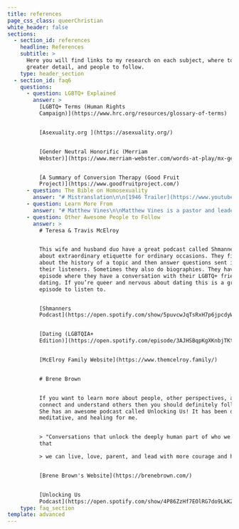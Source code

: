 ```yaml
---
title: references
page_css_class: queerChristian
white_header: false
sections:
  - section_id: references
    headline: References
    subtitle: >
      Here you will find links to my research on each subject, where to learn in
      greater detail, and people to follow.
    type: header_section
  - section_id: faq6
    questions:
      - question: LGBTQ+ Explained
        answer: >
          [LGBTQ+ Terms (Human Rights
          Campaign)](https://www.hrc.org/resources/glossary-of-terms)


          [Asexuality.org ](https://asexuality.org/)


          [Gender Neutral Honorific (Merriam
          Webster)](https://www.merriam-webster.com/words-at-play/mx-gender-neutral-title) 


          [A Summary of Conversion Therapy (Good Fruit
          Project)](https://www.goodfruitproject.com/)
      - question: The Bible on Homosexuality
        answer: "# Mistranslation\n\n[1946 Trailer](https://www.youtube.com/watch?v=Yly6Q0GbtFk)\n\n[The Story Behind a Historic Letter About Biblical Translation](https://www.youtube.com/watch?v=rdfxPDZEO5k\\&t=3263s)\n\n[Untagling the Mess](https://www.youtube.com/watch?v=ziCOOdUW8OA)\n\nKathy Baldock unrolls an 18-foot timeline and helps us make sense of political, religious, and social milestones from the Old Testament through 2016.\_\n\n# Theology\n\n[A biblical case for LGBT Inclusion (The Reformation Project)](https://reformationproject.org/biblical-case/)\n\n[Queer Related Theology (qchristian.org)](https://www.qchristian.org/resources/theology)\n\n[The Bible, Christianity, and Homosexuality (gaychurch.org)](https://www.gaychurch.org/homosexuality-and-the-bible/the-bible-christianity-and-homosexuality/)\n\n[Matthew Vines on the Clobber Passages ](https://www.youtube.com/watch?v=gmp6lLct-fQ)\n\n[Kathy Baldock on the Clobber Passages](http://canyonwalkerconnections.com/%C2%ADsex-behavior-six-bible-passages/)\n\n[Peter Cantor and passages on homosexuality (@headphonematthew)](https://www.tiktok.com/@headphonematthew/video/6898777469126479110?lang=en)\n\n[Arsenokoitai Explained (@headphonematthew)](https://www.tiktok.com/@headphonematthew/video/6898054491199851782?lang=en)\n"
      - question: Learn More From
        answer: "# Matthew Vines\n\nMatthew Vines is a pastor and leader that supports LGBTQ+ inclusion in the church. He is the author of *God and the Gay Christian: The Biblical Case in Support of Same-Sex Relationships*. He also launched the Reformation Project, which is a non-profit organization that works towards LGBTQ+ inclusion in the church.\n\n[God and the Gay Christian Book](https://www.amazon.com/God-Gay-Christian-Biblical-Relationships/dp/160142518X)\n\n[The Reformation Project Website](https://reformationproject.org/\_)\n\n[The Reformation Project Youtube](https://www.youtube.com/c/TheReformationProject/featured\_)\n\n# Blair Imani\n\nShe is a historian, social activist, public speaker, educator and influencer. She speaks on many subjects through her instagram and patreon. Her Smarter in Seconds videos are the perfect place to get an introduction on a variety related subjects. If you love how she teaches and explains subjects, support her on Patreon and get more amazing content from her.\n\n[Blair Imani's Website](http://blairimani.com/)\n\n[Blair Imani's Patreon](https://www.patreon.com/bePatron?u=36342443\\&redirect_uri=http%3A%2F%2Fblairimani.com%2F\\&utm_medium=widget)\n\n[Smarter in Seconds videos](https://www.instagram.com/blairimani/reels/)\n\n*   [Acknowledge people without using gender pt1](https://www.instagram.com/reel/CDw03cfHuoy/)\n\n*   [Acknowledge people without using gender pt2](https://www.instagram.com/reel/CD4x9BLHfea/)\n\n*   [Asking about pronouns](https://www.instagram.com/reel/CDhzAcyHIBP/)\n\n*   [Pronouns](https://www.instagram.com/reel/CGnu8KwHpT0/)\n\n*   [Do you feel like we’re “suddenly” having to learn new things like pronouns etc?](https://www.instagram.com/reel/CEIdwB4Hoe2/)\n\n*   [What to do when someone comes out to ya!](https://www.instagram.com/reel/CEsFhbzH9hr/)\n\n*   [Bisexuality](https://www.instagram.com/reel/CFf75t4nfQ4/)\n\n*   [Sex binary](https://www.instagram.com/reel/CGGITySnivx/)\n\n*   [Intersex](https://www.instagram.com/reel/CGztgzanPBW/)\n\n*   [Asexuality](https://www.instagram.com/reel/CG-\\_Fwhn8TB/)\n\n*   [Gender](https://www.instagram.com/reel/CHlymd3HY2Y/)\n\n*   [Transgender and cisgender identity](https://www.instagram.com/reel/CHvtHNxHMRz/)\n\n*   [Slurs](https://www.instagram.com/reel/CD41DarHZJB/)\n\n*   [What do if you’re wrong](https://www.instagram.com/reel/CDzmkJkndES/)\n\n*   [What not do if you’re wrong](https://www.instagram.com/reel/CDzqEJXn-TK/)\n\n# The Bible Project\n\nFor all the visual learners out there the Bible Project makes animated videos that explore the books and themes of the Bible. This is an amazing resource, especially if you are new to reading the Bible.\n\n[Bible Project Website](https://bibleproject.com/)\n\n[Bible Project YouTube](https://www.youtube.com/user/jointhebibleproject)\n\n# Austen Hartke\n\n[The Bible and Transgender Christians](https://www.youtube.com/watch?v=zs_Baw-5ydg\\&t=1088s)\n\n# Dr. James Brownson\n\n[The Bible on Marriage](https://www.youtube.com/watch?v=yt-a0BiAEVs)\n\n"
      - question: Other Awesome People to Follow
        answer: >
          # Teresa & Travis McElroy


          This wife and husband duo have a great podcast called Shmanners. It is
          about extraordinary etiquette for ordinary occasions. They first talk
          about the history of a topic and then answer questions sent in by
          their listeners. Sometimes they also do biographies. They have a nice
          episode where they have a conversation with their LGBTQ+ friends on
          dating. If you’re queer and nervous about dating this is a great
          episode to listen to.


          [Shmanners
          Podcast](https://open.spotify.com/show/5puvcwJqTsRxH7p6jpcdyW?si=k1hKulNhRqq28JTpn31DKg)


          [Dating (LGBTQIA+
          Edition)](https://open.spotify.com/episode/3AJHSBqpKgXKnbjTKtlhGH?si=-ZZ7rcmhReCrIoh0l-cLaQ)


          [McElroy Family Website](https://www.themcelroy.family/)


          # Brene Brown


          If you want to learn more about people, other perspectives, and how to
          connect and understand others then you should definitely follow her.
          She has an awesome podcast called Unlocking Us! It has been deep,
          meditative, and healing for me.


          > "Conversations that unlock the deeply human part of who we are, so
          that

          > we can live, love, parent, and lead with more courage and heart. "


          [Brene Brown's Website](https://brenebrown.com/)


          [Unlocking Us
          Podcast](https://open.spotify.com/show/4P86ZzHf7EOlRG7do9LkKZ?si=x4J0rWaTQ7e7xIcjg4jUkw)
    type: faq_section
template: advanced
---
```

